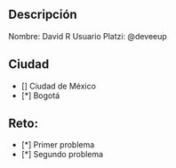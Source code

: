 ## Descripción

Nombre: David R
Usuario Platzi: @deveeup

## Ciudad
- [] Ciudad de México
- [*] Bogotá

## Reto:
  - [*] Primer problema
  - [*] Segundo problema